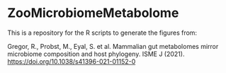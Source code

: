 # ZooMicrobiomeMetabolome
This is a repository for the R scripts to generate the figures from:

Gregor, R., Probst, M., Eyal, S. et al. Mammalian gut metabolomes mirror microbiome composition and host phylogeny. ISME J (2021). https://doi.org/10.1038/s41396-021-01152-0

